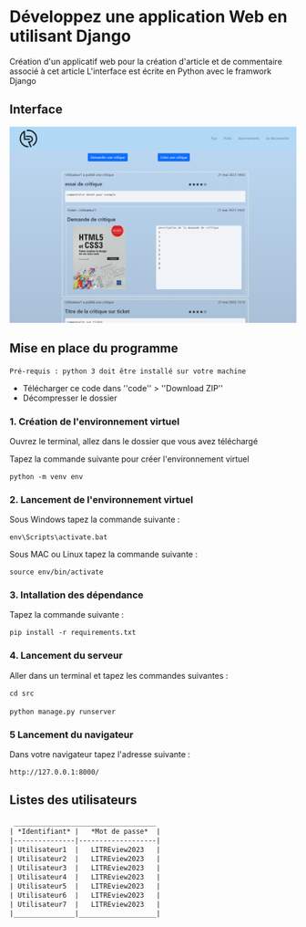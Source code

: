 # Développez une application Web en utilisant Django

Création d'un applicatif web pour la création d'article et de commentaire associé à cet article
L'interface est écrite en Python avec le framwork Django


## Interface

![App Screenshot](https://github.com/RodWeb53/P9_LITReview/blob/main/src/media/Ecran_base.png)


## Mise en place du programme

`Pré-requis : python 3 doit être installé sur votre machine`

- Télécharger ce code dans ''code'' > ''Download ZIP''
- Décompresser le dossier

### 1. Création de l'environnement virtuel

Ouvrez le terminal, allez dans le dossier que vous avez téléchargé

Tapez la commande suivante pour créer l'environnement virtuel

    python -m venv env

### 2. Lancement de l'environnement virtuel

Sous Windows tapez la commande suivante :

    env\Scripts\activate.bat

Sous MAC ou Linux tapez la commande suivante :

    source env/bin/activate

### 3. Intallation des dépendance

Tapez la commande suivante :

    pip install -r requirements.txt

### 4. Lancement du serveur

Aller dans un terminal et tapez les commandes suivantes :

    cd src

    python manage.py runserver

### 5 Lancement du navigateur

Dans votre navigateur tapez l'adresse suivante :

    http://127.0.0.1:8000/

## Listes des utilisateurs
     
     ___________________________________
    | *Identifiant* |   *Mot de passe*  |
    |---------------|-------------------|
    | Utilisateur1  |   LITREview2023   |
    | Utilisateur2  |   LITREview2023   |
    | Utilisateur3  |   LITREview2023   |
    | Utilisateur4  |   LITREview2023   |
    | Utilisateur5  |   LITREview2023   |
    | Utilisateur6  |   LITREview2023   |
    | Utilisateur7  |   LITREview2023   |
    |_______________|___________________|

